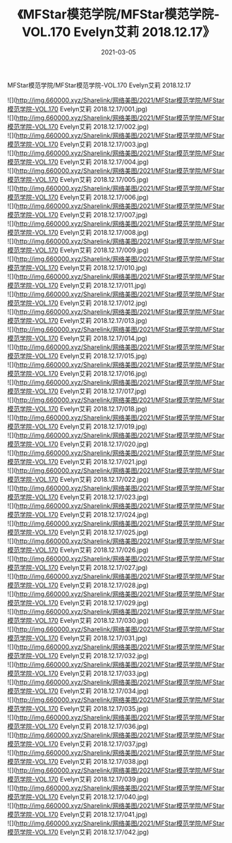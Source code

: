 ﻿---
layout: post
title:  《MFStar模范学院/MFStar模范学院-VOL.170 Evelyn艾莉 2018.12.17》
date:   2021-03-05
img: http://img.660000.xyz/Sharelink/网络美图/2021/MFStar模范学院/MFStar模范学院-VOL.170 Evelyn艾莉 2018.12.17/000.jpg
categories: [美女, 清纯, 唯美]
---

MFStar模范学院/MFStar模范学院-VOL.170 Evelyn艾莉 2018.12.17

 ![](http://img.660000.xyz/Sharelink/网络美图/2021/MFStar模范学院/MFStar模范学院-VOL.170 Evelyn艾莉 2018.12.17/001.jpg) <br>![](http://img.660000.xyz/Sharelink/网络美图/2021/MFStar模范学院/MFStar模范学院-VOL.170 Evelyn艾莉 2018.12.17/002.jpg) <br>![](http://img.660000.xyz/Sharelink/网络美图/2021/MFStar模范学院/MFStar模范学院-VOL.170 Evelyn艾莉 2018.12.17/003.jpg) <br>![](http://img.660000.xyz/Sharelink/网络美图/2021/MFStar模范学院/MFStar模范学院-VOL.170 Evelyn艾莉 2018.12.17/004.jpg) <br>![](http://img.660000.xyz/Sharelink/网络美图/2021/MFStar模范学院/MFStar模范学院-VOL.170 Evelyn艾莉 2018.12.17/005.jpg) <br>![](http://img.660000.xyz/Sharelink/网络美图/2021/MFStar模范学院/MFStar模范学院-VOL.170 Evelyn艾莉 2018.12.17/006.jpg) <br>![](http://img.660000.xyz/Sharelink/网络美图/2021/MFStar模范学院/MFStar模范学院-VOL.170 Evelyn艾莉 2018.12.17/007.jpg) <br>![](http://img.660000.xyz/Sharelink/网络美图/2021/MFStar模范学院/MFStar模范学院-VOL.170 Evelyn艾莉 2018.12.17/008.jpg) <br>![](http://img.660000.xyz/Sharelink/网络美图/2021/MFStar模范学院/MFStar模范学院-VOL.170 Evelyn艾莉 2018.12.17/009.jpg) <br>![](http://img.660000.xyz/Sharelink/网络美图/2021/MFStar模范学院/MFStar模范学院-VOL.170 Evelyn艾莉 2018.12.17/010.jpg) <br>![](http://img.660000.xyz/Sharelink/网络美图/2021/MFStar模范学院/MFStar模范学院-VOL.170 Evelyn艾莉 2018.12.17/011.jpg) <br>![](http://img.660000.xyz/Sharelink/网络美图/2021/MFStar模范学院/MFStar模范学院-VOL.170 Evelyn艾莉 2018.12.17/012.jpg) <br>![](http://img.660000.xyz/Sharelink/网络美图/2021/MFStar模范学院/MFStar模范学院-VOL.170 Evelyn艾莉 2018.12.17/013.jpg) <br>![](http://img.660000.xyz/Sharelink/网络美图/2021/MFStar模范学院/MFStar模范学院-VOL.170 Evelyn艾莉 2018.12.17/014.jpg) <br>![](http://img.660000.xyz/Sharelink/网络美图/2021/MFStar模范学院/MFStar模范学院-VOL.170 Evelyn艾莉 2018.12.17/015.jpg) <br>![](http://img.660000.xyz/Sharelink/网络美图/2021/MFStar模范学院/MFStar模范学院-VOL.170 Evelyn艾莉 2018.12.17/016.jpg) <br>![](http://img.660000.xyz/Sharelink/网络美图/2021/MFStar模范学院/MFStar模范学院-VOL.170 Evelyn艾莉 2018.12.17/017.jpg) <br>![](http://img.660000.xyz/Sharelink/网络美图/2021/MFStar模范学院/MFStar模范学院-VOL.170 Evelyn艾莉 2018.12.17/018.jpg) <br>![](http://img.660000.xyz/Sharelink/网络美图/2021/MFStar模范学院/MFStar模范学院-VOL.170 Evelyn艾莉 2018.12.17/019.jpg) <br>![](http://img.660000.xyz/Sharelink/网络美图/2021/MFStar模范学院/MFStar模范学院-VOL.170 Evelyn艾莉 2018.12.17/020.jpg) <br>![](http://img.660000.xyz/Sharelink/网络美图/2021/MFStar模范学院/MFStar模范学院-VOL.170 Evelyn艾莉 2018.12.17/021.jpg) <br>![](http://img.660000.xyz/Sharelink/网络美图/2021/MFStar模范学院/MFStar模范学院-VOL.170 Evelyn艾莉 2018.12.17/022.jpg) <br>![](http://img.660000.xyz/Sharelink/网络美图/2021/MFStar模范学院/MFStar模范学院-VOL.170 Evelyn艾莉 2018.12.17/023.jpg) <br>![](http://img.660000.xyz/Sharelink/网络美图/2021/MFStar模范学院/MFStar模范学院-VOL.170 Evelyn艾莉 2018.12.17/024.jpg) <br>![](http://img.660000.xyz/Sharelink/网络美图/2021/MFStar模范学院/MFStar模范学院-VOL.170 Evelyn艾莉 2018.12.17/025.jpg) <br>![](http://img.660000.xyz/Sharelink/网络美图/2021/MFStar模范学院/MFStar模范学院-VOL.170 Evelyn艾莉 2018.12.17/026.jpg) <br>![](http://img.660000.xyz/Sharelink/网络美图/2021/MFStar模范学院/MFStar模范学院-VOL.170 Evelyn艾莉 2018.12.17/027.jpg) <br>![](http://img.660000.xyz/Sharelink/网络美图/2021/MFStar模范学院/MFStar模范学院-VOL.170 Evelyn艾莉 2018.12.17/028.jpg) <br>![](http://img.660000.xyz/Sharelink/网络美图/2021/MFStar模范学院/MFStar模范学院-VOL.170 Evelyn艾莉 2018.12.17/029.jpg) <br>![](http://img.660000.xyz/Sharelink/网络美图/2021/MFStar模范学院/MFStar模范学院-VOL.170 Evelyn艾莉 2018.12.17/030.jpg) <br>![](http://img.660000.xyz/Sharelink/网络美图/2021/MFStar模范学院/MFStar模范学院-VOL.170 Evelyn艾莉 2018.12.17/031.jpg) <br>![](http://img.660000.xyz/Sharelink/网络美图/2021/MFStar模范学院/MFStar模范学院-VOL.170 Evelyn艾莉 2018.12.17/032.jpg) <br>![](http://img.660000.xyz/Sharelink/网络美图/2021/MFStar模范学院/MFStar模范学院-VOL.170 Evelyn艾莉 2018.12.17/033.jpg) <br>![](http://img.660000.xyz/Sharelink/网络美图/2021/MFStar模范学院/MFStar模范学院-VOL.170 Evelyn艾莉 2018.12.17/034.jpg) <br>![](http://img.660000.xyz/Sharelink/网络美图/2021/MFStar模范学院/MFStar模范学院-VOL.170 Evelyn艾莉 2018.12.17/035.jpg) <br>![](http://img.660000.xyz/Sharelink/网络美图/2021/MFStar模范学院/MFStar模范学院-VOL.170 Evelyn艾莉 2018.12.17/036.jpg) <br>![](http://img.660000.xyz/Sharelink/网络美图/2021/MFStar模范学院/MFStar模范学院-VOL.170 Evelyn艾莉 2018.12.17/037.jpg) <br>![](http://img.660000.xyz/Sharelink/网络美图/2021/MFStar模范学院/MFStar模范学院-VOL.170 Evelyn艾莉 2018.12.17/038.jpg) <br>![](http://img.660000.xyz/Sharelink/网络美图/2021/MFStar模范学院/MFStar模范学院-VOL.170 Evelyn艾莉 2018.12.17/039.jpg) <br>![](http://img.660000.xyz/Sharelink/网络美图/2021/MFStar模范学院/MFStar模范学院-VOL.170 Evelyn艾莉 2018.12.17/040.jpg) <br>![](http://img.660000.xyz/Sharelink/网络美图/2021/MFStar模范学院/MFStar模范学院-VOL.170 Evelyn艾莉 2018.12.17/041.jpg) <br>![](http://img.660000.xyz/Sharelink/网络美图/2021/MFStar模范学院/MFStar模范学院-VOL.170 Evelyn艾莉 2018.12.17/042.jpg) <br>